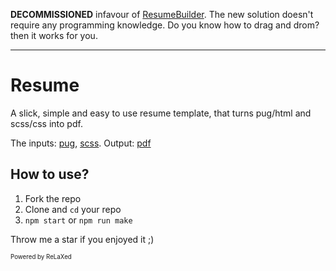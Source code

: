 **DECOMMISSIONED** infavour of [ResumeBuilder](https://github.com/saeedseyfi/resume-builder). The new solution doesn't require any programming knowledge. Do you know how to drag and drom? then it works for you.

---

# Resume
A slick, simple and easy to use resume template, that turns pug/html and scss/css into pdf.

The inputs: [pug](https://github.com/saeedseyfi/resume/blob/master/resume.pug), [scss](https://github.com/saeedseyfi/resume/blob/master/resume.scss).
Output: [pdf](https://github.com/saeedseyfi/resume/blob/master/resume.pdf)

## How to use?
1. Fork the repo
2. Clone and `cd` your repo
3. `npm start` or `npm run make`

Throw me a star if you enjoyed it ;)

<sub><sup>Powered by ReLaXed</sup></sub>
